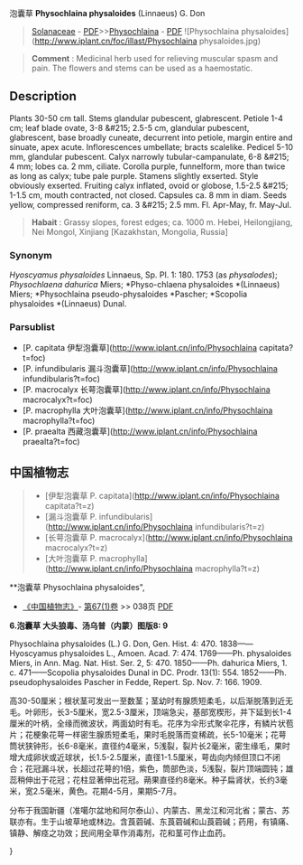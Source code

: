 泡囊草 **Physochlaina physaloides** (Linnaeus) G. Don

> [Solanaceae](http://www.iplant.cn/info/Solanaceae?t=foc) - [PDF](http://www.iplant.cn/foc/pdf/Solanaceae.pdf)>>[Physochlaina](http://www.iplant.cn/info/Physochlaina?t=foc) - [PDF](http://www.iplant.cn/foc/pdf/Physochlaina.pdf)
![Physochlaina physaloides](http://www.iplant.cn/foc/illast/Physochlaina physaloides.jpg)

> **Comment** : 
> Medicinal herb used for relieving muscular spasm and pain. The flowers and stems can be used as a haemostatic.

## Description

Plants 30-50 cm tall. Stems glandular pubescent, glabrescent. Petiole 1-4 cm; leaf blade ovate, 3-8 &amp;#215; 2.5-5 cm, glandular pubescent, glabrescent, base broadly cuneate, decurrent into petiole, margin entire and sinuate, apex acute. Inflorescences umbellate; bracts scalelike. Pedicel 5-10 mm, glandular pubescent. Calyx narrowly tubular-campanulate, 6-8 &amp;#215; 4 mm; lobes ca. 2 mm, ciliate. Corolla purple, funnelform, more than twice as long as calyx; tube pale purple. Stamens slightly exserted. Style obviously exserted. Fruiting calyx inflated, ovoid or globose, 1.5-2.5 &amp;#215; 1-1.5 cm, mouth contracted, not closed. Capsules ca. 8 mm in diam. Seeds yellow, compressed reniform, ca. 3 &amp;#215; 2.5 mm. Fl. Apr-May, fr. May-Jul.

> **Habait** : 
> Grassy slopes, forest edges; ca. 1000 m. Hebei, Heilongjiang, Nei Mongol, Xinjiang [Kazakhstan, Mongolia, Russia]

### Synonym
*Hyoscyamus physaloides* Linnaeus, Sp. Pl. 1: 180. 1753 (as *physalodes*); *Physochlaena dahurica* Miers; *Physo-chlaena physaloides *(Linnaeus) Miers; *Physochlaina pseudo-physaloides *Pascher; *Scopolia physaloides *(Linnaeus) Dunal.

### Parsublist

* [P.  capitata  伊犁泡囊草](http://www.iplant.cn/info/Physochlaina capitata?t=foc)
* [P.  infundibularis  漏斗泡囊草](http://www.iplant.cn/info/Physochlaina infundibularis?t=foc)
* [P.  macrocalyx  长萼泡囊草](http://www.iplant.cn/info/Physochlaina macrocalyx?t=foc)
* [P.  macrophylla  大叶泡囊草](http://www.iplant.cn/info/Physochlaina macrophylla?t=foc)
* [P.  praealta  西藏泡囊草](http://www.iplant.cn/info/Physochlaina praealta?t=foc)

## 中国植物志

> * [伊犁泡囊草  P.  capitata](http://www.iplant.cn/info/Physochlaina capitata?t=z)
> * [漏斗泡囊草  P.  infundibularis](http://www.iplant.cn/info/Physochlaina infundibularis?t=z)
> * [长萼泡囊草  P.  macrocalyx](http://www.iplant.cn/info/Physochlaina macrocalyx?t=z)
> * [大叶泡囊草  P.  macrophylla](http://www.iplant.cn/info/Physochlaina macrophylla?t=z)

**泡囊草 Physochlaina physaloides",

* [《中国植物志》](http://www.iplant.cn/frps)- [第67(1)卷](http://www.iplant.cn/frps/vol/67(1)) >> 038页 [PDF](http://www.iplant.cn/frps/pdf/67(1)/038.pdf)

**6.泡囊草 大头狼毒、汤乌普（内蒙）图版8: 9**

Physochlaina physaloides (L.) G. Don, Gen. Hist. 4: 470. 1838——Hyoscyamus physaloides L., Amoen. Acad. 7: 474. 1769——Ph. physaloides Miers, in Ann. Mag. Nat. Hist. Ser. 2, 5: 470. 1850——Ph. dahurica Miers, 1. c. 471——Scopolia physaloides Dunal in DC. Prodr. 13(1): 554. 1852——Ph. pseudophysaloides Pascher in Fedde, Repert. Sp. Nov. 7: 166. 1909.

高30-50厘米；根状茎可发出一至数茎；茎幼时有腺质短柔毛，以后渐脱落到近无毛。叶卵形，长3-5厘米，宽2.5-3厘米，顶端急尖，基部宽楔形，并下延到长1-4厘米的叶柄，全缘而微波状，两面幼时有毛。花序为伞形式聚伞花序，有鳞片状苞片；花梗象花萼一样密生腺质短柔毛，果时毛脱落而变稀疏，长5-10毫米；花萼筒状狭钟形，长6-8毫米，直径约4毫米，5浅裂，裂片长2毫米，密生缘毛，果时增大成卵状或近球状，长1.5-2.5厘米，直径1-1.5厘米，萼齿向内倾但顶口不闭合；花冠漏斗状，长超过花萼的1倍，紫色，筒部色淡，5浅裂，裂片顶端圆钝；雄蕊稍伸出于花冠；花柱显著伸出花冠。蒴果直径约8毫米。种子扁肾状，长约3毫米，宽2.5毫米，黄色。花期4-5月，果期5-7月。

分布于我国新疆（准噶尔盆地和阿尔泰山）、内蒙古、黑龙江和河北省；蒙古、苏联亦有。生于山坡草地或林边。含莨菪碱、东莨菪碱和山莨菪碱；药用，有镇痛、镇静、解痉之功效；民间用全草作消毒剂，花和茎可作止血药。

}